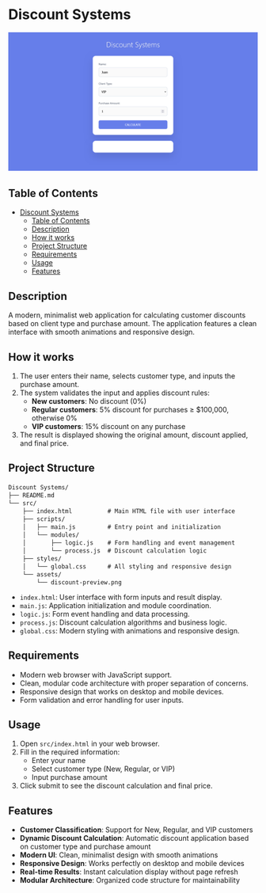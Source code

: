 <!-- README.md -->

# Discount Systems

![page screenshot](src/assets/discount-preview.png)

## Table of Contents

- [Discount Systems](#discount-systems)
  - [Table of Contents](#table-of-contents)
  - [Description](#description)
  - [How it works](#how-it-works)
  - [Project Structure](#project-structure)
  - [Requirements](#requirements)
  - [Usage](#usage)
  - [Features](#features)

## Description

A modern, minimalist web application for calculating customer discounts based on client type and purchase amount. The application features a clean interface with smooth animations and responsive design.

## How it works

1. The user enters their name, selects customer type, and inputs the purchase amount.
2. The system validates the input and applies discount rules:
   - **New customers**: No discount (0%)
   - **Regular customers**: 5% discount for purchases ≥ $100,000, otherwise 0%
   - **VIP customers**: 15% discount on any purchase
3. The result is displayed showing the original amount, discount applied, and final price.

## Project Structure

```plaintext
Discount Systems/
├── README.md
└── src/
    ├── index.html          # Main HTML file with user interface
    ├── scripts/
    │   ├── main.js         # Entry point and initialization
    │   └── modules/
    │       ├── logic.js    # Form handling and event management
    │       └── process.js  # Discount calculation logic
    ├── styles/
    │   └── global.css      # All styling and responsive design
    └── assets/
        └── discount-preview.png
```

- `index.html`: User interface with form inputs and result display.
- `main.js`: Application initialization and module coordination.
- `logic.js`: Form event handling and data processing.
- `process.js`: Discount calculation algorithms and business logic.
- `global.css`: Modern styling with animations and responsive design.

## Requirements

- Modern web browser with JavaScript support.
- Clean, modular code architecture with proper separation of concerns.
- Responsive design that works on desktop and mobile devices.
- Form validation and error handling for user inputs.

## Usage

1. Open `src/index.html` in your web browser.
2. Fill in the required information:
   - Enter your name
   - Select customer type (New, Regular, or VIP)
   - Input purchase amount
3. Click submit to see the discount calculation and final price.

## Features

- **Customer Classification**: Support for New, Regular, and VIP customers
- **Dynamic Discount Calculation**: Automatic discount application based on customer type and purchase amount
- **Modern UI**: Clean, minimalist design with smooth animations
- **Responsive Design**: Works perfectly on desktop and mobile devices
- **Real-time Results**: Instant calculation display without page refresh
- **Modular Architecture**: Organized code structure for maintainability
